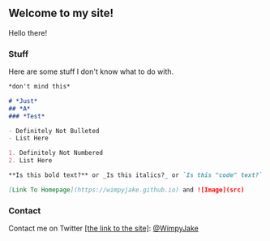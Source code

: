 ## Welcome to my site!
Hello there!

### Stuff

Here are some stuff I don't know what to do with.

```markdown
*don't mind this*

# *Just*
## *A*
### *Test*

- Definitely Not Bulleted
- List Here

1. Definitely Not Numbered
2. List Here

**Is this bold text?** or _Is this italics?_ or `Is this "code" text?` 

[Link To Homepage](https://wimpyjake.github.io) and ![Image](src)
```


### Contact

Contact me on Twitter [[the link to the site]](https://twitter.com): [@WimpyJake](https://twitter.com/WimpyJake)

